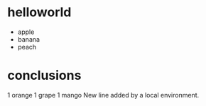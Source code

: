 # helloworld
- apple
- banana
- peach


# conclusions
1 orange
1 grape
1 mango
New line added by a local environment.
